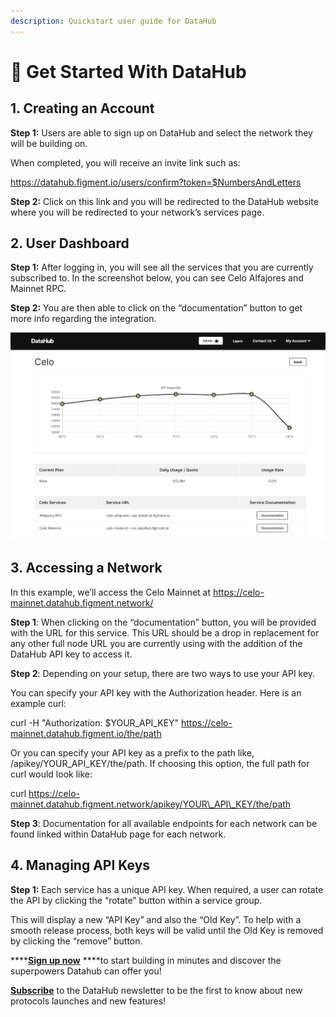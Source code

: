 ```yaml
---
description: Quickstart user guide for DataHub
---
```


# 🏁 Get Started With DataHub

## **1. Creating an Account**

**Step 1:** Users are able to sign up on DataHub and select the network they will be building on. 

When completed, you will receive an invite link such as:

https://datahub.figment.io/users/confirm?token=$NumbersAndLetters

**Step 2:** Click on this link and you will be redirected to the DataHub website where you will be redirected to your network’s services page.

## **2. User Dashboard**

**Step 1:** After logging in, you will see all the services that you are currently subscribed to. In the screenshot below, you can see Celo Alfajores and Mainnet RPC. 

**Step 2:** You are then able to click on the “documentation” button to get more info regarding the integration.

![](../.gitbook/assets/dhaa.png)

## **3. Accessing a Network**

In this example, we’ll access the Celo Mainnet at https://celo-mainnet.datahub.figment.network/

**Step 1**: When clicking on the “documentation” button, you will be provided with the URL for this service. This URL should be a drop in replacement for any other full node URL you are currently using with the addition of the DataHub API key to access it.

**Step 2**: Depending on your setup, there are two ways to use your API key.

You can specify your API key with the Authorization header. Here is an example curl:

curl -H "Authorization: $YOUR\_API\_KEY" https://celo-mainnet.datahub.figment.io/the/path

Or you can specify your API key as a prefix to the path like, /apikey/YOUR\_API\_KEY/the/path. If choosing this option, the full path for curl would look like:

curl https://celo-mainnet.datahub.figment.network/apikey/YOUR\_API\_KEY/the/path

**Step 3**: Documentation for all available endpoints for each network can be found linked within DataHub page for each network.

## **4. Managing API Keys**

**Step 1:** Each service has a unique API key. When required, a user can rotate the API by clicking the “rotate” button within a service group.

This will display a new “API Key” and also the “Old Key”. To help with a smooth release process, both keys will be valid until the Old Key is removed by clicking the “remove” button.  


\*\*\*\*[**Sign up now**](https://datahub.figment.io/sign_up) ****to start building in minutes and discover the superpowers Datahub can offer you! 

[**Subscribe**](https://datahub.figment.io/subscribe) to the DataHub newsletter to be the first to know about new protocols launches and new features! 

